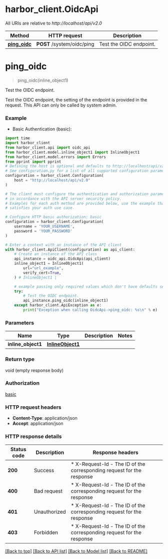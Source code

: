 # harbor_client.OidcApi

All URIs are relative to *http://localhost/api/v2.0*

Method | HTTP request | Description
------------- | ------------- | -------------
[**ping_oidc**](OidcApi.md#ping_oidc) | **POST** /system/oidc/ping | Test the OIDC endpoint.


# **ping_oidc**
> ping_oidc(inline_object1)

Test the OIDC endpoint.

Test the OIDC endpoint, the setting of the endpoint is provided in the request.  This API can only be called by system admin. 

### Example

* Basic Authentication (basic):
```python
import time
import harbor_client
from harbor_client.api import oidc_api
from harbor_client.model.inline_object1 import InlineObject1
from harbor_client.model.errors import Errors
from pprint import pprint
# Defining the host is optional and defaults to http://localhost/api/v2.0
# See configuration.py for a list of all supported configuration parameters.
configuration = harbor_client.Configuration(
    host = "http://localhost/api/v2.0"
)

# The client must configure the authentication and authorization parameters
# in accordance with the API server security policy.
# Examples for each auth method are provided below, use the example that
# satisfies your auth use case.

# Configure HTTP basic authorization: basic
configuration = harbor_client.Configuration(
    username = 'YOUR_USERNAME',
    password = 'YOUR_PASSWORD'
)

# Enter a context with an instance of the API client
with harbor_client.ApiClient(configuration) as api_client:
    # Create an instance of the API class
    api_instance = oidc_api.OidcApi(api_client)
    inline_object1 = InlineObject1(
        url="url_example",
        verify_cert=True,
    ) # InlineObject1 | 

    # example passing only required values which don't have defaults set
    try:
        # Test the OIDC endpoint.
        api_instance.ping_oidc(inline_object1)
    except harbor_client.ApiException as e:
        print("Exception when calling OidcApi->ping_oidc: %s\n" % e)
```


### Parameters

Name | Type | Description  | Notes
------------- | ------------- | ------------- | -------------
 **inline_object1** | [**InlineObject1**](InlineObject1.md)|  |

### Return type

void (empty response body)

### Authorization

[basic](../README.md#basic)

### HTTP request headers

 - **Content-Type**: application/json
 - **Accept**: application/json


### HTTP response details
| Status code | Description | Response headers |
|-------------|-------------|------------------|
**200** | Success |  * X-Request-Id - The ID of the corresponding request for the response <br>  |
**400** | Bad request |  * X-Request-Id - The ID of the corresponding request for the response <br>  |
**401** | Unauthorized |  * X-Request-Id - The ID of the corresponding request for the response <br>  |
**403** | Forbidden |  * X-Request-Id - The ID of the corresponding request for the response <br>  |

[[Back to top]](#) [[Back to API list]](../README.md#documentation-for-api-endpoints) [[Back to Model list]](../README.md#documentation-for-models) [[Back to README]](../README.md)

